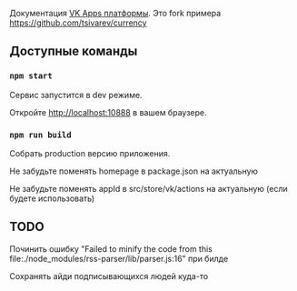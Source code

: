 Документация [VK Apps платформы](https://vk.com/dev/vk_apps_docs).
Это fork примера https://github.com/tsivarev/currency
## Доступные команды

### `npm start`
Сервис запустится в dev режиме.

Откройте [http://localhost:10888](http://localhost:10888) в вашем браузере.

### `npm run build`
Собрать production версию приложения.

Не забудьте поменять homepage в package.json на актуальную

Не забудьте поменять appId в src/store/vk/actions на актуальную (если будете использовать)


## TODO

Починить ошибку "Failed to minify the code from this file:./node_modules/rss-parser/lib/parser.js:16" при билде

Сохранять айди подписывающихся людей куда-то
